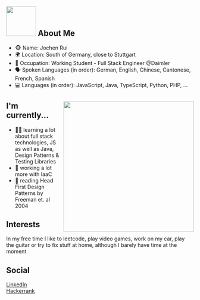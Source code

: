 <h2><img width="80" src="https://img-premium.flaticon.com/png/512/2542/premium/2542460.png?token=exp=1621446344~hmac=2f4b1b71f4af6772ae543c03c71dea85"/> About Me </h2>

<div>
  <ul>
    <li>🐵 Name: Jochen Rui</li>
    <li>🌍 Location: South of Germany, close to Stuttgart</li>
    <li>💼 Occupation: Working Student - Full Stack Engineer @Daimler</li>
    <li>🗣 Spoken Languages (in order): German, English, Chinese, Cantonese, French, Spanish</li>
    <li>💻 Languages (in order): JavaScript, Java, TypeScript, Python, PHP, ...</li>
  </ul>
</div>

<div>
<img src="https://image.flaticon.com/icons/png/512/2694/2694971.png" align="right" width="350"/>
<h2>I'm currently...</h2>

<ul>
  <li>👨‍🎓 learning a lot about full stack technologies, JS as well as Java, Design Patterns & Testing Libraries</li>
  <li>📃 working a lot more with IaaC</li>
  <li>📕 reading Head First Design Patterns by Freeman et. al 2004</li>
</ul>


<h2> Interests </h2>
In my free time I like to leetcode, play video games, work on my car, play the guitar or try to fix stuff at home, although I barely have time at the moment

<h2>Social</h2>
<a href="https://www.linkedin.com/in/jochen-rui-114065149/">LinkedIn</a></br>
<a href="https://www.hackerrank.com/jochen_rui">Hackerrank</a>
</div>
